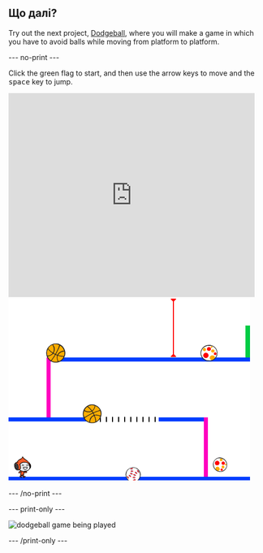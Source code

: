 ## Що далі?

Try out the next project, [Dodgeball](https://projects.raspberrypi.org/en/projects/dodgeball?utm_source=pathway&utm_medium=whatnext&utm_campaign=projects), where you will make a game in which you have to avoid balls while moving from platform to platform.

\--- no-print \---

Click the green flag to start, and then use the arrow keys to move and the <kbd>space</kbd> key to jump.

<div class="scratch-preview">
  <iframe allowtransparency="true" width="485" height="402" src="https://scratch.mit.edu/projects/embed/251809924/?autostart=false" frameborder="0" scrolling="no"></iframe>
  <img src="images/dodge-final.png">
</div>

\--- /no-print \---

\--- print-only \---

![dodgeball game being played](images/dodgeball-showcase.png)

\--- /print-only \---